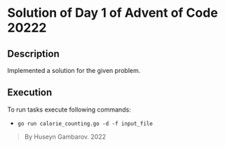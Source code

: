 # Solution of Day 1 of Advent of Code 20222

## Description
Implemented a solution for the given problem.

## Execution   
To run tasks execute following commands:  

- `go run calorie_counting.go -d -f input_file ` 

>  By Huseyn Gambarov. 2022
